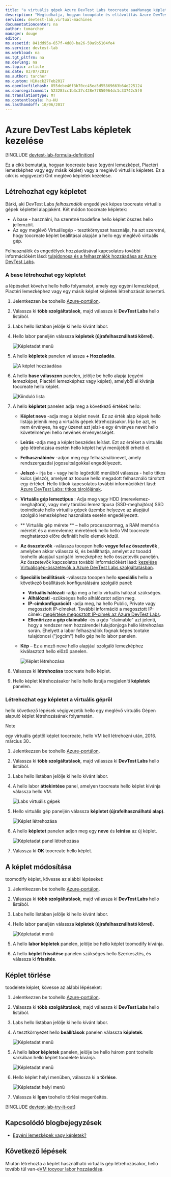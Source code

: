 ```yaml
---
title: "a virtuális gépek Azure DevTest Labs toocreate aaaManage képletek |} Microsoft Docs"
description: "Megtudhatja, hogyan tooupdate és eltávolítás Azure DevTest Labs képlet"
services: devtest-lab,virtual-machines
documentationcenter: na
author: tomarcher
manager: douge
editor: 
ms.assetid: 841dd95a-657f-4d80-ba26-59a9b5104fe4
ms.service: devtest-lab
ms.workload: na
ms.tgt_pltfrm: na
ms.devlang: na
ms.topic: article
ms.date: 03/07/2017
ms.author: tarcher
ms.custom: H1Hack27Feb2017
ms.openlocfilehash: 855debe46f3b70cc45ea5d55869663b64e225124
ms.sourcegitcommit: 523283cc1b3c37c428e77850964dc1c33742c5f0
ms.translationtype: MT
ms.contentlocale: hu-HU
ms.lasthandoff: 10/06/2017
---
```

# <a name="manage-azure-devtest-labs-formulas"></a>Azure DevTest Labs képletek kezelése

[!INCLUDE [devtest-lab-formula-definition](../../includes/devtest-lab-formula-definition.md)]

Ez a cikk bemutatja, hogyan toocreate base (egyéni lemezképet, Piactéri lemezképhez vagy egy másik képlet) vagy a meglévő virtuális képletet. Ez a cikk is végigvezeti Önt meglévő képletek kezelése.

## <a name="create-a-formula"></a>Létrehozhat egy képletet
Bárki, aki DevTest Labs *felhasználók* engedélyek képes toocreate virtuális gépek képlettel alapjaként. Két módon toocreate képletek: 

* A base - használni, ha szeretné toodefine hello képlet összes hello jellemzőit.
* Az egy meglévő Virtuálisgép - tesztkörnyezet használja, ha azt szeretné, hogy toocreate képlet beállításai alapján a hello egy meglévő virtuális gép.

Felhasználók és engedélyek hozzáadásával kapcsolatos további információkért lásd: [tulajdonosa és a felhasználók hozzáadása az Azure DevTest Labs](./devtest-lab-add-devtest-user.md).

### <a name="create-a-formula-from-a-base"></a>A base létrehozhat egy képletet
a lépéseket követve hello hello folyamatot, amely egy egyéni lemezképet, Piactéri lemezképhez vagy egy másik képlet képletek létrehozását ismerteti.

1. Jelentkezzen be toohello [Azure-portálon](http://go.microsoft.com/fwlink/p/?LinkID=525040).

2. Válassza ki **több szolgáltatások**, majd válassza ki **DevTest Labs** hello listából.

3. Labs hello listában jelölje ki hello kívánt labor.  

4. Hello labor paneljén válassza **képletek (újrafelhasználható körrel)**.
   
    ![Képletadat menü](./media/devtest-lab-create-formulas/lab-settings-formulas.png)

5. A hello **képletek** panelen válassza **+ Hozzáadás**.
   
    ![A képlet hozzáadása](./media/devtest-lab-create-formulas/add-formula.png)

6. A hello **base válasszon** panelen, jelölje be hello alapja (egyéni lemezképet, Piactéri lemezképhez vagy képlet), amelyből el kívánja toocreate hello képlet.
   
    ![Kiinduló lista](./media/devtest-lab-create-formulas/base-list.png)

7. A hello **képletet** panelen adja meg a következő értékek hello:
   
    * **Képlet neve** -adja meg a képlet nevét. Ez az érték alap képek hello listája jelenik meg a virtuális gépek létrehozásakor. Írja be azt, és nem érvényes, ha egy üzenet azt jelzi-e egy érvényes nevet hello követelményei hello nevének érvényességét.
    * **Leírás** -adja meg a képlet beszédes leírást. Ezt az értéket a virtuális gép létrehozása esetén hello képlet helyi menüjéből érhető el.
    * **Felhasználónév** -adjon meg egy felhasználónevet, amely rendszergazdai jogosultságokkal engedélyezett.
    * **Jelszó** – írja be - vagy hello legördülő menüből válassza - hello titkos kulcs (jelszó), amelyet az toouse hello megadott felhasználó társított egy értéket. Hello titkok kapcsolatos további információkért lásd: [Azure DevTest Labs: titkos tárolójának](https://azure.microsoft.com/updates/azure-devtest-labs-keep-your-secrets-safe-and-easy-to-use-with-the-new-personal-secret-store/).
    * **Virtuális gép lemeztípus** : Adja meg vagy HDD (merevlemez-meghajtóra), vagy mely tárolási lemez típusa (SSD-meghajtóra) SSD tooindicate hello virtuális gépek üzembe helyezve az alapjául szolgáló lemezképhez használata esetén engedélyezett.
    * ** Virtuális gép mérete ** – hello processzormag, a RAM memória méretét és a merevlemez méretének hello hello VM toocreate meghatározó előre definiált hello elemek közül. 
    * **Az összetevők** -válassza tooopen hello **vegye fel az összetevők** , amelyben akkor válassza ki, és beállíthatja, amelyet az tooadd toohello alapjául szolgáló lemezképhez hello összetevők paneljén. Az összetevők kapcsolatos további információkért lásd: [kezelése Virtuálisgép-összetevők a Azure DevTest Labs szolgáltatásban](./devtest-lab-add-vm-with-artifacts.md).
    * **Speciális beállítások** -válassza tooopen hello **speciális** hello a következő beállítások konfigurálására szolgáló panel:
        * **Virtuális hálózati** -adja meg a hello virtuális hálózat szükséges.
        * **Alhálózati** -szükséges hello alhálózatot adjon meg.    
        * **IP-címkonfigurációt** -adja meg, ha hello Public, Private vagy megosztott IP-címeket. További információ a megosztott IP-címek: [megértése megosztott IP-címek az Azure DevTest Labs](./devtest-lab-shared-ip.md).
        * **Ellenőrizze a gép claimable** -és a gép "claimable" azt jelenti, hogy a rendszer nem hozzárendel tulajdonjoga hello létrehozása során. Ehelyett a labor felhasználók fognak képes tootake tulajdonosi ("jogcím") hello gép hello labor panelen.     
    * **Kép** – Ez a mező neve hello alapjául szolgáló lemezképhez kiválasztott hello előző panelen. 
     
       ![Képlet létrehozása](./media/devtest-lab-create-formulas/create-formula.png)

8. Válassza ki **létrehozása** toocreate hello képlet.

9. Hello képlet létrehozásakor hello hello listája megjeleníti **képletek** panelen.

### <a name="create-a-formula-from-a-vm"></a>Létrehozhat egy képletet a virtuális gépről
hello következő lépések végigvezetik hello egy meglévő virtuális Gépen alapuló képlet létrehozásának folyamatán. 

> [!NOTE]
> egy virtuális géptől képlet toocreate, hello VM kell létrehozni után, 2016. március 30.. 
> 
> 

1. Jelentkezzen be toohello [Azure-portálon](http://go.microsoft.com/fwlink/p/?LinkID=525040).
2. Válassza ki **több szolgáltatások**, majd válassza ki **DevTest Labs** hello listából.
3. Labs hello listában jelölje ki hello kívánt labor.  
4. A hello labor **áttekintése** panel, amelyen toocreate hello képlet kívánja válassza hello VM.
   
    ![Labs virtuális gépek](./media/devtest-lab-create-formulas/my-vms.png)
5. Hello virtuális gép paneljén válassza **képletet (újrafelhasználható alap)**.
   
    ![Képlet létrehozása](./media/devtest-lab-create-formulas/create-formula-menu.png)
6. A hello **képletet** panelen adjon meg egy **neve** és **leírása** az új képlet.
   
    ![Képletadat panel létrehozása](./media/devtest-lab-create-formulas/create-formula-blade.png)
7. Válassza ki **OK** toocreate hello képlet.

## <a name="modify-a-formula"></a>A képlet módosítása
toomodify képlet, kövesse az alábbi lépéseket:

1. Jelentkezzen be toohello [Azure-portálon](http://go.microsoft.com/fwlink/p/?LinkID=525040).
2. Válassza ki **több szolgáltatások**, majd válassza ki **DevTest Labs** hello listából.
3. Labs hello listában jelölje ki hello kívánt labor.  
4. Hello labor paneljén válassza **képletek (újrafelhasználható körrel)**.
   
    ![Képletadat menü](./media/devtest-lab-manage-formulas/lab-settings-formulas.png)
5. A hello **labor képletek** panelen, jelölje be hello képlet toomodify kívánja.
6. A hello **képlet frissítése** panelen szükséges hello Szerkesztés, és válassza ki **frissítés**.

## <a name="delete-a-formula"></a>Képlet törlése
toodelete képlet, kövesse az alábbi lépéseket:

1. Jelentkezzen be toohello [Azure-portálon](http://go.microsoft.com/fwlink/p/?LinkID=525040).
2. Válassza ki **több szolgáltatások**, majd válassza ki **DevTest Labs** hello listából.
3. Labs hello listában jelölje ki hello kívánt labor.  
4. A tesztkörnyezet hello **beállítások** panelen válassza **képletek**.
   
    ![Képletadat menü](./media/devtest-lab-manage-formulas/lab-settings-formulas.png)
5. A hello **labor képletek** panelen, jelölje be hello három pont toohello sarkában hello képlet toodelete kívánja.
   
    ![Képletadat menü](./media/devtest-lab-manage-formulas/lab-formulas-blade.png)
6. Hello képlet helyi menüben, válassza ki a **törlése**.
   
    ![Képletadat helyi menü](./media/devtest-lab-manage-formulas/formula-delete-context-menu.png)
7. Válassza ki **Igen** toohello törlési megerősítés.

[!INCLUDE [devtest-lab-try-it-out](../../includes/devtest-lab-try-it-out.md)]

## <a name="related-blog-posts"></a>Kapcsolódó blogbejegyzések
* [Egyéni lemezképek vagy képletek?](https://blogs.msdn.microsoft.com/devtestlab/2016/04/06/custom-images-or-formulas/)

## <a name="next-steps"></a>Következő lépések
Miután létrehozta a képlet használható virtuális gép létrehozásakor, hello tovább túl van-e[VM tooyour labor hozzáadása](devtest-lab-add-vm-with-artifacts.md).

